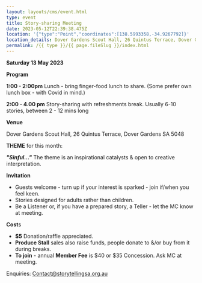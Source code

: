 ```yaml
---
layout: layouts/cms/event.html
type: event
title: Story-sharing Meeting
date: 2023-05-12T22:39:38.475Z
location: '{"type":"Point","coordinates":[138.5993358,-34.9267792]}'
location_details: Dover Gardens Scout Hall, 26 Quintus Terrace, Dover Gardens
permalink: /{{ type }}/{{ page.fileSlug }}/index.html
---
```

 **Saturday 13 May 2023** 

**Program**

**1:00 - 2:00pm**  Lunch - bring finger-food lunch to share. (Some prefer own lunch box - with Covid in mind.) 

**2:00 - 4.00 pm**  Story-sharing with refreshments break. Usually 6-10 stories, between 2 - 12 mins long

**Venue**

Dover Gardens Scout Hall, 26 Quintus Terrace, Dover Gardens SA 5048

**THEME** for this month:

***"Sinful..."***  The theme is an inspirational catalysts & open to creative interpretation. 

**Invitation**  

* Guests welcome - turn up if your interest is sparked - join if/when you feel keen.
* Stories designed for adults rather than children. 
* Be a Listener or, if you have a prepared story, a Teller - let the MC know at meeting.

**Cost**s   

* **$5** Donation/raffle appreciated.
* **Produce Stall** sales also raise funds, people donate to &/or buy from it during breaks.
* **To join** - annual **Member Fee** is $40 or $35 Concession. Ask MC at meeting.

Enquiries: Contact@storytellingsa.org.au